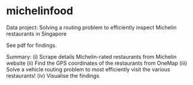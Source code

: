 # michelinfood
Data project: Solving a routing problem to efficiently inspect Michelin restaurants in Singapore

See pdf for findings.

Summary:
(i) Scrape details Michelin-rated restaurants from Michelin website
(ii) Find the GPS coordinates of the restaurants from OneMap
(iii) Solve a vehicle routing problem to most efficiently visit the various restaurants!
(iv) Visualise the findings
